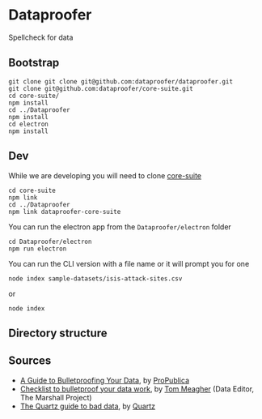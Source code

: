 # Dataproofer

Spellcheck for data

## Bootstrap

```
git clone git clone git@github.com:dataproofer/dataproofer.git
git clone git@github.com:dataproofer/core-suite.git
cd core-suite/
npm install
cd ../Dataproofer
npm install
cd electron
npm install
```

## Dev

While we are developing you will need to clone [core-suite](https://github.com/dataproofer/core-suite/tree/master)
```
cd core-suite
npm link
cd ../Dataproofer
npm link dataproofer-core-suite
```
You can run the electron app from the `Dataproofer/electron` folder
```
cd Dataproofer/electron
npm run electron
```

You can run the CLI version with a file name or it will prompt you for one
```
node index sample-datasets/isis-attack-sites.csv
```
or
```
node index
```

## Directory structure



## Sources

- [A Guide to Bulletproofing Your Data](https://github.com/propublica/guides/blob/master/data-bulletproofing.md), by [ProPublica](https://www.propublica.org/)
- [Checklist to bulletproof your data work](http://www.tommeagher.com/blog/2012/06/checklist.html), by [Tom Meagher](http://www.tommeagher.com/blog/2012/06/checklist.html) (Data Editor, The Marshall Project)
- [The Quartz guide to bad data](https://github.com/Quartz/bad-data-guide), by [Quartz](http://qz.com)